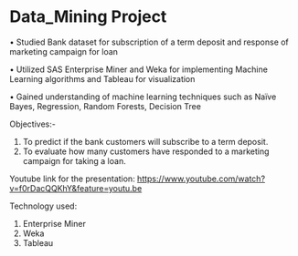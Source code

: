 # Data_Mining Project
•	Studied Bank dataset for subscription of a term deposit and response of marketing campaign for loan

•	Utilized SAS Enterprise Miner and Weka for implementing Machine Learning algorithms and Tableau for visualization

•	Gained understanding of machine learning techniques such as Naïve Bayes, Regression, Random Forests, Decision Tree 


Objectives:- 
1. To predict if the bank customers will subscribe to a term deposit. 
2. To evaluate how many customers have responded to a marketing campaign for taking a loan.

Youtube link for the presentation: https://www.youtube.com/watch?v=f0rDacQQKhY&feature=youtu.be

Technology used:
1. Enterprise Miner
2. Weka
3. Tableau

